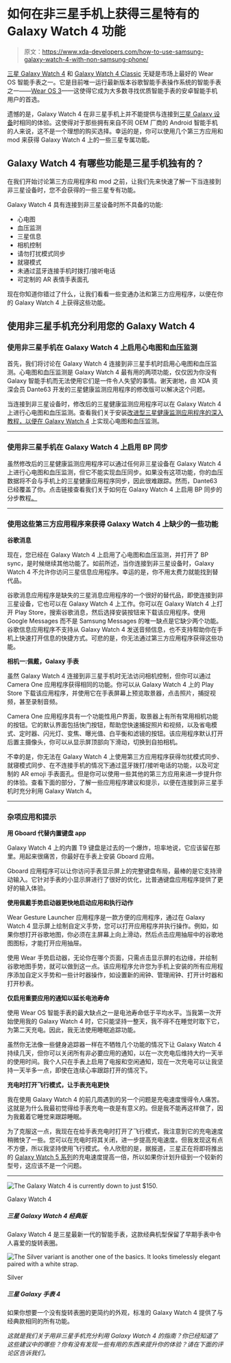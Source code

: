 # 如何在非三星手机上获得三星特有的 Galaxy Watch 4 功能

> 原文：<https://www.xda-developers.com/how-to-use-samsung-galaxy-watch-4-with-non-samsung-phone/>

[三星 Galaxy Watch 4](https://www.xda-developers.com/samsung-galaxy-watch-4/) 和 [Galaxy Watch 4 Classic](https://www.xda-developers.com/samsung-galaxy-watch-4-classic-review/) 无疑是市场上最好的 Wear OS 智能手表之一。它是目前唯一运行最新版本谷歌智能手表操作系统的智能手表之一——[Wear OS 3](https://www.xda-developers.com/wear-os-3-galaxy-watch-4-oneui-watch-review/)——这使得它成为大多数寻找优质智能手表的安卓智能手机用户的首选。

遗憾的是，Galaxy Watch 4 在非三星手机上并不能提供与连接到[三星 Galaxy 设备](https://www.xda-developers.com/best-samsung-phones/)时相同的体验。这使得对于那些拥有来自不同 OEM 厂商的 Android 智能手机的人来说，这不是一个理想的购买选择。幸运的是，你可以使用几个第三方应用和 mod 来获得 Galaxy Watch 4 上的一些三星专属功能。

## Galaxy Watch 4 有哪些功能是三星手机独有的？

在我们开始讨论第三方应用程序和 mod 之前，让我们先来快速了解一下当连接到非三星设备时，您不会获得的一些三星专有功能。

Galaxy Watch 4 具有连接到非三星设备时所不具备的功能:

*   心电图
*   血压监测
*   三星信息
*   相机控制
*   请勿打扰模式同步
*   就寝模式
*   未通过蓝牙连接手机时拨打/接听电话
*   可定制的 AR 表情手表面孔

现在你知道你错过了什么，让我们看看一些变通办法和第三方应用程序，以便在你的 Galaxy Watch 4 上获得这些功能。

## 使用非三星手机充分利用您的 Galaxy Watch 4

### 使用非三星手机在 Galaxy Watch 4 上启用心电图和血压监测

首先，我们将讨论在 Galaxy Watch 4 连接到非三星手机时启用心电图和血压监测。心电图和血压监测是 Galaxy Watch 4 最有用的两项功能，仅仅因为你没有 Galaxy 智能手机而无法使用它们是一件令人失望的事情。谢天谢地，由 XDA 资深会员 Dante63 开发的三星健康监测应用程序的修改版可以解决这个问题。

当连接到非三星设备时，修改后的三星健康监测应用程序可以在 Galaxy Watch 4 上进行心电图和血压监测。查看我们关于安装[改进型三星健康监测应用程序的深入教程，以便在 Galaxy Watch 4](https://www.xda-developers.com/how-to-enable-ecg-blood-pressure-monitoring-samsung-galaxy-watch-4/) 上实现心电图和血压监测。

* * *

### 使用非三星手机在 Galaxy Watch 4 上启用 BP 同步

虽然修改后的三星健康监测应用程序可以通过任何非三星设备在 Galaxy Watch 4 上进行心电图和血压监测，但它不能实现血压同步。如果没有这项功能，你的血压数据将不会与手机上的三星健康应用程序同步，因此很难跟踪。然而，Dante63 已经覆盖了你。点击链接查看我们关于如何在 Galaxy Watch 4 上启用 BP 同步的分步教程[。](https://www.xda-developers.com/how-to-enable-bp-sync-samsung-galaxy-watch-4/)

* * *

### 使用这些第三方应用程序来获得 Galaxy Watch 4 上缺少的一些功能

**谷歌消息**

现在，您已经在 Galaxy Watch 4 上启用了心电图和血压监测，并打开了 BP sync，是时候继续其他功能了。如前所述，当你连接到非三星设备时，Galaxy Watch 4 不允许你访问三星信息应用程序。幸运的是，你不用太费力就能找到替代品。

谷歌消息应用程序是缺失的三星消息应用程序的一个很好的替代品，即使连接到非三星设备，它也可以在 Galaxy Watch 4 上工作。你可以在 Galaxy Watch 4 上打开 Play Store，搜索谷歌消息，然后选择安装按钮来下载该应用程序。使用 Google Messages 而不是 Samsung Messages 的唯一缺点是它缺少两个功能。谷歌信息应用程序不支持从 Galaxy Watch 4 发送音频信息，也不支持帮助你在手机上快速打开信息的快捷方式。可悲的是，你无法通过第三方应用程序获得这些功能。

**相机一:佩戴，Galaxy 手表**

虽然 Galaxy Watch 4 连接到非三星手机时无法访问相机控制，但你可以通过 Camera One 应用程序获得相同的功能。你可以从 Galaxy Watch 4 上的 Play Store 下载该应用程序，并使用它在手表屏幕上预览取景器，点击照片，捕捉视频，甚至录制音频。

Camera One 应用程序具有一个功能性用户界面，取景器上有所有常用相机功能的按钮。它的默认界面包括快门按钮，帮助您快速捕捉照片和视频，以及省电模式、定时器、闪光灯、变焦、曝光值、白平衡和滤镜的按钮。该应用程序默认打开后置主摄像头，你可以从显示屏顶部向下滑动，切换到自拍相机。

不幸的是，你无法在 Galaxy Watch 4 上使用第三方应用程序获得勿扰模式同步、就寝模式同步、在不连接手机的情况下通过蓝牙拨打/接听电话的功能，以及可定制的 AR emoji 手表面孔。但是你可以使用一些其他的第三方应用来进一步提升你的体验。查看下面的部分，了解一些应用程序建议和提示，以便在连接到非三星手机时充分利用 Galaxy Watch 4。

* * *

### 杂项应用和提示

**用 Gboard 代替内置键盘 app**

Galaxy Watch 4 上的内置 T9 键盘是过去的一个爆炸，坦率地说，它应该留在那里。用起来很痛苦，你最好在手表上安装 Gboard 应用。

Gboard 应用程序可以让你访问手表显示屏上的完整键盘布局，最棒的是它支持滑动输入。它针对手表的小显示屏进行了很好的优化，比普通键盘应用程序提供了更好的输入体验。

**使用佩戴手势启动器更快地启动应用和执行动作**

Wear Gesture Launcher 应用程序是一款方便的应用程序，通过在 Galaxy Watch 4 显示屏上绘制自定义手势，您可以打开应用程序并执行操作。例如，如果你想打开谷歌地图，你必须在主屏幕上向上滑动，然后点击应用抽屉中的谷歌地图图标，才能打开应用抽屉。

使用 Wear 手势启动器，无论你在哪个页面，只需点击显示屏的右边缘，并绘制谷歌地图手势，就可以做到这一点。该应用程序允许您为手机上安装的所有应用程序添加自定义手势和一些计时器操作，如设置新的闹钟、管理闹钟、打开计时器和打开秒表。

**仅启用重要应用的通知以延长电池寿命**

使用 Wear OS 智能手表的最大缺点之一是电池寿命低于平均水平。当我第一次开始使用我的 Galaxy Watch 4 时，它只能坚持一整天，我不得不在睡觉时取下它，为第二天充电。因此，我无法使用睡眠追踪功能。

虽然你无法像一些健身追踪器一样在不牺牲几个功能的情况下让 Galaxy Watch 4 持续几天，但你可以关闭所有非必要应用的通知，以在一次充电后维持大约一天半的使用时间。我个人只在手表上启用了电报和空闲通知，现在一次充电可以让我坚持一天半多一点，即使在连续心率跟踪打开的情况下。

**充电时打开飞行模式，让手表充电更快**

我在使用 Galaxy Watch 4 的前几周遇到的另一个问题是充电速度慢得令人痛苦。这就是为什么我最初觉得给手表充电一夜是有意义的。但是我不能再这样做了，因为我戴着它睡觉来跟踪睡眠。

为了克服这一点，我现在在给手表充电时打开了飞行模式，我注意到它的充电速度稍微快了一些。您可以在充电时将其关闭，进一步提高充电速度。但我发现这有点不方便，所以我坚持使用飞行模式。令人欣慰的是，据报道，三星正在将即将推出的 [Galaxy Watch 5 系列](https://www.xda-developers.com/samsung-galaxy-watch-5/)的充电速度提高一倍，所以如果你计划升级到一个较新的型号，这应该不是一个问题。

* * *

 <picture>![The Galaxy Watch 4 is currently down to just $150.](img/0441da7666db8660a88369c7011ccaa1.png)</picture> 

Galaxy Watch 4

##### 三星 Galaxy Watch 4 经典版

Galaxy Watch 4 是三星最新一代的智能手表，这款经典机型保留了早期手表中令人喜爱的旋转表圈。

 <picture>![The Silver variant is another one of the basics. It looks timelessly elegant paired with a white strap.](img/a6744a66838878ad2be45ab610845b44.png)</picture> 

Silver

##### 三星 Galaxy 手表 4

如果你想要一个没有旋转表圈的更简约的外观，标准的 Galaxy Watch 4 提供了与经典款相同的所有功能。

*这就是我们关于用非三星手机充分利用 Galaxy Watch 4 的指南？你已经知道了这些建议中的哪些？你有没有发现一些有用的东西来提升你的体验？请在下面的评论区告诉我们。*